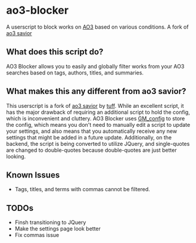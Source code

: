 # ao3-blocker
A userscript to block works on [AO3](https://archiveofourown.org/) based on various conditions. A fork of [ao3 savior](https://greasyfork.org/en/scripts/3579-ao3-savior)

## What does this script do?
AO3 Blocker allows you to easily and globally filter works from your AO3 searches based on tags, authors, titles, and summaries.

## What makes this any different from ao3 savior?
This userscript is a fork of [ao3 savior](https://greasyfork.org/en/scripts/3579-ao3-savior) by [tuff](https://greasyfork.org/en/users/3831-tuff). While an excellent script, it has the major drawback of requiring an additional script to hold the config, which is inconvenient and cluttery. AO3 Blocker uses [GM_config](https://github.com/sizzlemctwizzle/GM_config) to store the config, which means you don't need to manually edit a script to update your settings, and also means that you automatically receive any new settings that might be added in a future update. Additionally, on the backend, the script is being converted to utilize JQuery, and single-quotes are changed to double-quotes because double-quotes are just better looking.

## Known Issues
- Tags, titles, and terms with commas cannot be filtered.

## TODOs
- Finsh transitioning to JQuery
- Make the settings page look better
- Fix commas issue
